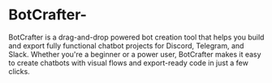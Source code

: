 # BotCrafter-
BotCrafter is a drag-and-drop powered bot creation tool that helps you build and export fully functional chatbot projects for Discord, Telegram, and Slack. Whether you're a beginner or a power user, BotCrafter makes it easy to create chatbots with visual flows and export-ready code in just a few clicks.
